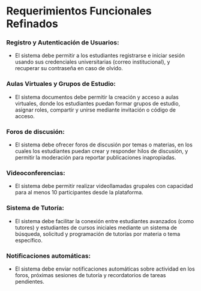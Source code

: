 # Requerimientos Funcionales Refinados
### Registro y Autenticación de Usuarios:
- El sistema debe permitir a los estudiantes registrarse e iniciar sesión usando sus credenciales universitarias (correo institucional), y recuperar su contraseña en caso de olvido.

### Aulas Virtuales y Grupos de Estudio:
- El sistema documentos debe permitir la creación y acceso a aulas virtuales, donde los estudiantes puedan formar grupos de estudio, asignar roles, compartir y unirse mediante invitación o código de acceso.

### Foros de discusión:
- El sistema debe ofrecer foros de discusión por temas o materias, en los cuales los estudiantes puedan crear y responder hilos de discusión, y permitir la moderación para reportar publicaciones inapropiadas.

### Videoconferencias:
- El sistema debe permitir realizar videollamadas grupales con capacidad para al menos 10 participantes desde la plataforma.

### Sistema de Tutoría:
- El sistema debe facilitar la conexión entre estudiantes avanzados (como tutores) y estudiantes de cursos iniciales mediante un sistema de búsqueda, solicitud y programación de tutorías por materia o tema específico.

### Notificaciones automáticas:
- El sistema debe enviar notificaciones automáticas sobre actividad en los foros, próximas sesiones de tutoría y recordatorios de tareas pendientes.
